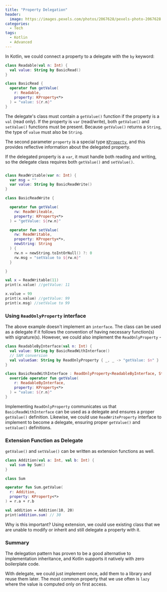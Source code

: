 ```yaml
---
title: "Property Delegation"
header:
  image: https://images.pexels.com/photos/2067628/pexels-photo-2067628.jpeg
categories:
  - Tech
tags:
  - Kotlin
  - Advanced
---
```


In Kotlin, we could connect a property to a delegate with the `by` keyword:

```kotlin
class Readable(val n: Int) {
  val value: String by BasicRead()
}

class BasicRead {
  operator fun getValue(
    r: Readable,
    property: KProperty<*>
  ) = "value: ${r.n}"
}
```

The delegate's class must contain a `getValue()` function if the property is a `val` (read only). If the property is `var` (read/write), both `getValue()` and `setValue()` functions must be present.
Because `getValue()` returns a `String`, the type of `value` must also be `String`.

The second parameter `property` is a special type [`KProperty`][kproperty], and this provides reflective information about the delegated property.

If the delegated property is a `var`, it must handle both reading and writing, so the delegate class requires both `getValue()` and `setValue()`.

```kotlin

class ReadWritable(var n: Int) {
  var msg = ""
  var value: String by BasicReadWrite()
}

class BasicReadWrite {

  operator fun getValue(
    rw: ReadWriteable,
    property: KProperty<*>
  ) = "getValue: ${rw.n}"

  operator fun setValue(
    rw: ReadWritable,
    property: KProperty<*>,
    newString: String
  ) {
    rw.n = newString.toIntOrNull() ?: 0
    rw.msg = "setValue to ${rw.n}"
  }

}

val x = ReadWritable(11)
print(x.value) //getValue: 11

x.value = 99
print(x.value) //getValue: 99
print(x.msg) //setValue to 99
```

### Using `ReadOnlyProperty` interface

The above example doesn't implement an `interface`. The class can be used as a delegate if it follows the convention of having necessary function(s) with signature(s). However, we could also implement the `ReadOnlyProperty` -

```kotlin
class ReadableByInterface(val n: Int) {
  val value: String by BasicReadWithInterface()
  // SAM conversion
  val valueSam: String by ReadOnlyProperty { _, _ -> "getValue: $n" }
}

class BasicReadWithInterface : ReadOnlyProperty<ReadableByInterface, String> {
  override operator fun getValue(
    r: ReadableByInterface,
    property: KProperty<*>
  ) = "value: ${r.n}"
}
```

Implementing `ReadOnlyProperty` communicates us that `BasicReadWithInterface` can be used as a delegate and ensures a proper `getValue()` definition. Likewise, we could use `ReadWriteProperty` interface to implement to become a delegate, ensuring proper `getValue()` and `setValue()` definitions.

### Extension Function as Delegate

`getValue()` and `setValue()` can be written as extension functions as well.

```kotlin
class Addition(val a: Int, val b: Int) {
  val sum by Sum()
}

class Sum

operator fun Sum.getValue(
  r: Addition,
  property: KProperty<*>
) = r.a + r.b

val addition = Addition(10, 20)
print(addition.sum) // 30
```

Why is this important? Using extension, we could use existing class that we are unable to modify or inherit and still delegate a property with it.

### Summary

The delegation pattern has proven to be a good alternative to implementation inheritance, and Kotlin supports it natively with zero boilerplate code.

With delegate, we could just implement once, add them to a library and reuse them later. The most common property that we use often is `lazy` where the value is computed only on first access.

[kproperty]: https://kotlinlang.org/api/latest/jvm/stdlib/kotlin.reflect/-k-property/
